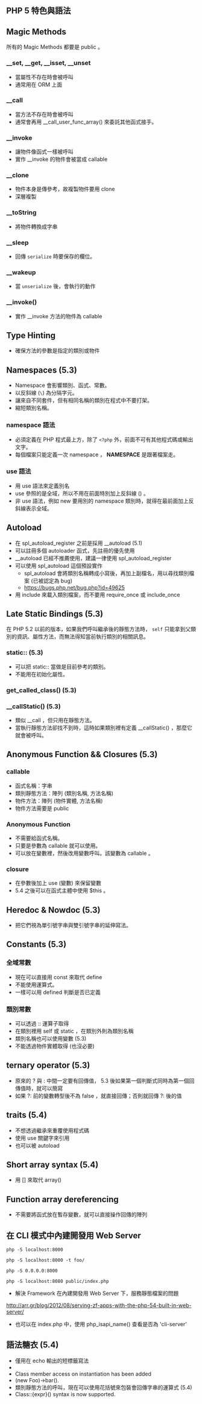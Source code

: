 PHP 5 特色與語法
--------------

## Magic Methods

所有的 Magic Methods 都要是 public 。

### __set, __get, __isset, __unset

* 當屬性不存在時會被呼叫
* 通常用在 ORM 上面

### __call

* 當方法不存在時會被呼叫
* 通常會再用 __call_user_func_array() 來委託其他函式接手。

### __invoke

* 讓物件像函式一樣被呼叫
* 實作 __invoke 的物件會被當成 callable

### __clone

* 物件本身是傳參考，故複製物件要用 clone
* 深層複製

### __toString

* 將物件轉換成字串

### __sleep

* 回傳 `serialize` 時要保存的欄位。

### __wakeup

* 當 `unserialize` 後，會執行的動作

### __invoke()

* 實作 __invoke 方法的物件為 callable

## Type Hinting

* 確保方法的參數是指定的類別或物件

## Namespaces (5.3)

* Namespace 會影響類別、函式、常數。
* 以反斜線 (`\`) 為分隔字元。
* 讓來自不同套件，但有相同名稱的類別在程式中不要打架。
* 縮短類別名稱。

### namespace 語法

* 必須定義在 PHP 程式最上方，除了 `<?php` 外，前面不可有其他程式碼或輸出文字。
* 每個檔案只能定義一次 namespace ， __NAMESPACE__ 是跟著檔案走。

### use 語法

* 用 use 語法來定義別名
* use 參照的是全域，所以不用在前面特別加上反斜線 (\) 。
* 非 use 語法，例如 new 要用別的 namespace 類別時，就得在最前面加上反斜線表示全域。

## Autoload

* 在 spl_autoload_register 之前是採用 __autoload (5.1)
* 可以註冊多個 autoloader 函式，先註冊的優先使用
* __autoload 已經不推薦使用，建議一律使用 spl_autoload_register
* 可以使用 spl_autoload 這個預設實作
  - spl_autoload 會將類別名稱轉成小寫後，再加上副檔名，用以尋找類別檔案 (已被認定為 bug)
  - https://bugs.php.net/bug.php?id=49625
* 用 include 來載入類別檔案，而不要用 require_once 或 include_once

## Late Static Bindings (5.3)

在 PHP 5.2 以前的版本，如果我們呼叫繼承後的靜態方法時， `self` 只能拿到父類別的資訊、屬性方法，而無法得知當前執行類別的相關訊息。

### static:: (5.3)

* 可以把 static:: 當做是目前參考的類別。
* 不能用在初始化屬性。

### get_called_class() (5.3)

### __callStatic() (5.3)

* 類似 __call ，但只用在靜態方法。
* 當執行靜態方法卻找不到時，這時如果類別裡有定義 __callStatic() ，那麼它就會被呼叫。

## Anonymous Function && Closures (5.3)

### callable

* 函式名稱：字串
* 類別靜態方法：陣列 (類別名稱, 方法名稱)
* 物件方法：陣列 (物件實體, 方法名稱)
* 物件方法需要是 public

### Anonymous Function

* 不需要給函式名稱。
* 只要是參數為 callable 就可以使用。
* 可以放在變數裡，然後改用變數呼叫。該變數為 callable 。

### closure

* 在參數後加上 use (變數) 來保留變數
* 5.4 之後可以在函式主體中使用 $this 。

## Heredoc & Nowdoc (5.3)

* 把它們視為單引號字串與雙引號字串的延伸寫法。

## Constants (5.3)

### 全域常數

* 現在可以直接用 const 來取代 define
* 不能使用運算式。
* 一樣可以用 defined 判斷是否已定義

### 類別常數

* 可以透過 :: 運算子取得
* 在類別裡用 self 或 static ，在類別外則為類別名稱
* 類別名稱也可以使用變數 (5.3)
* 不能透過物件實體取得 (也沒必要)

## ternary operator (5.3)

* 原來的 ? 與 : 中間一定要有回傳值， 5.3 後如果第一個判斷式同時為第一個回傳值時，就可以簡寫
* 如果 ?: 前的變數轉型後不為 false ，就直接回傳；否則就回傳 ?: 後的值

## traits (5.4)

* 不想透過繼承來重覆使用程式碼
* 使用 use 關鍵字來引用
* 也可以被 autoload

## Short array syntax (5.4)

* 用 [] 來取代 array()

## Function array dereferencing

* 不需要將函式放在暫存變數，就可以直接操作回傳的陣列

## 在 CLI 模式中內建開發用 Web Server

    php -S localhost:8000

    php -S localhost:8000 -t foo/

    php -S 0.0.0.0:8000

    php -S localhost:8080 public/index.php

* 解決 Framework 在內建開發用 Web Server 下，服務靜態檔案的問題

http://arr.gr/blog/2012/08/serving-zf-apps-with-the-php-54-built-in-web-server/

* 也可以在 index.php 中，使用 php_isapi_name() 查看是否為 'cli-server'

## 語法糖衣 (5.4)

* 僅用在 echo 輸出的短標籤寫法
* <?= is now always available
* Class member access on instantiation has been added
* (new Foo)->bar().
* 類別靜態方法的呼叫，現在可以使用花括號來包裝會回傳字串的運算式 (5.4)
* Class::{expr}() syntax is now supported.
